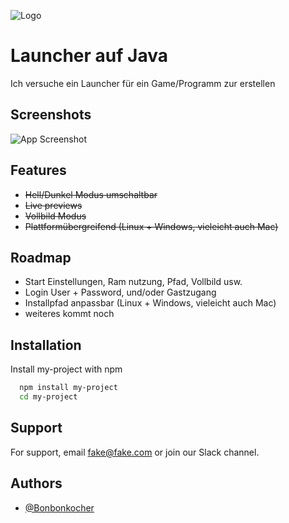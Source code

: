 
![Logo](https://yt3.googleusercontent.com/ytc/AIdro_n4PKTseJyGYM_VENQ7XwfrhOZUN0j6bsA2OkWAzOp_ww=s160-c-k-c0x00ffffff-no-rj)


# Launcher auf Java

Ich versuche ein Launcher für ein Game/Programm zur erstellen


## Screenshots

![App Screenshot](https://via.placeholder.com/468x300?text=App+Screenshot+Here)


## Features

- ~~Hell/Dunkel Modus umschaltbar~~
- ~~Live previews~~
- ~~Vollbild Modus~~
- ~~Plattformübergreifend (Linux + Windows, vieleicht auch Mac)~~


## Roadmap

- Start Einstellungen, Ram nutzung, Pfad, Vollbild usw.
- Login User + Password, und/oder Gastzugang
- Installpfad anpassbar (Linux + Windows, vieleicht auch Mac)
- weiteres kommt noch

## Installation

Install my-project with npm

```bash
  npm install my-project
  cd my-project
```
    
## Support

For support, email fake@fake.com or join our Slack channel.


## Authors

- [@Bonbonkocher](https://www.github.com/Bonbonkocher)
